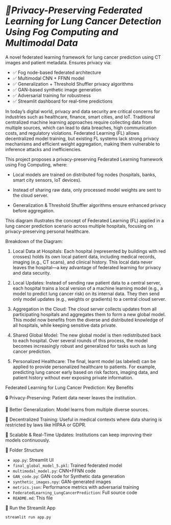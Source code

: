 # *🏥Privacy-Preserving Federated Learning for Lung Cancer Detection Using Fog Computing and Multimodal Data*

A novel federated learning framework for lung cancer prediction using CT images and patient metadata. Ensures privacy via:
- ✅ Fog node-based federated architecture
- ✅ Multimodal CNN + FFNN model
- ✅ Generalization + Threshold Shuffler privacy algorithms
- ✅ GAN-based synthetic image generation
- ✅ Adversarial training for robustness
- ✅ Streamlit dashboard for real-time predictions


In today’s digital world, privacy and data security are critical concerns for industries such as healthcare, finance, smart cities, and IoT. Traditional centralized machine learning approaches require collecting data from multiple sources, which can lead to data breaches, high communication costs, and regulatory violations. Federated Learning (FL) allows decentralized model training, but existing FL systems lack strong privacy mechanisms and efficient weight aggregation, making them vulnerable to inference attacks and inefficiencies. 

This project proposes a privacy-preserving Federated Learning framework using Fog Computing, where: 

- Local models are trained on distributed fog nodes (hospitals, banks, smart city sensors, IoT devices).

- Instead of sharing raw data, only processed model weights are sent to the cloud server.

- Generalization & Threshold Shuffler algorithms ensure enhanced privacy before aggregation.



This diagram illustrates the concept of Federated Learning (FL) applied in a lung cancer prediction scenario across multiple hospitals, focusing on privacy-preserving personal healthcare.

Breakdown of the Diagram:
1. Local Data at Hospitals:
Each hospital (represented by buildings with red crosses) holds its own local patient data, including medical records, imaging (e.g., CT scans), and clinical history. This local data never leaves the hospital—a key advantage of federated learning for privacy and data security.

2. Local Updates:
Instead of sending raw patient data to a central server, each hospital trains a local version of a machine learning model (e.g., a model to predict lung cancer risk) on its internal data. They then send only model updates (e.g., weights or gradients) to a central cloud server.

3. Aggregation in the Cloud:
The cloud server collects updates from all participating hospitals and aggregates them to form a new global model. This model now benefits from the diverse and distributed knowledge of all hospitals, while keeping sensitive data private.

4. Shared Global Model:
The new global model is then redistributed back to each hospital. Over several rounds of this process, the model becomes increasingly robust and generalized for tasks such as lung cancer prediction.

5. Personalized Healthcare:
The final, learnt model (as labeled) can be applied to provide personalized healthcare to patients. For example, predicting lung cancer early based on risk factors, imaging data, and patient history without ever exposing private information.

Federated Learning for Lung Cancer Prediction: Key Benefits

🔒 Privacy-Preserving: Patient data never leaves the institution.

🧠 Better Generalization: Model learns from multiple diverse sources.

🏥 Decentralized Training: Useful in medical contexts where data sharing is restricted by laws like HIPAA or GDPR.

🚀 Scalable & Real-Time Updates: Institutions can keep improving their models continuously.


 📁 Folder Structure
- `app.py`: Streamlit UI
- `final_global_model_5.pkl`: Trained federated model
- `multimodal_model.py`: CNN+FFNN code
- `GAN_code.py`: GAN code for Synthetic data generation
- `synthetic_images.npy`: GAN-generated images
- `metrics.json`: Performance metrics with adversarial training
- `FederatedLearning_LungCancerPrediction`: Full source code
- `README.md`: This file


 🚀 Run the Streamlit App
```bash
streamlit run app.py
